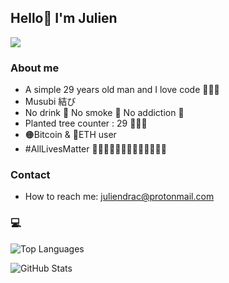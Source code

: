## Hello👋 I'm Julien
![](https://komarev.com/ghpvc/?username=DracJulien&abbreviated=true)

### About me
  - A simple 29 years old man and I love code 🧙🏻‍♂️
  - Musubi 結び 
  - No drink 🚫 No smoke 🚫 No addiction 🚫
  - Planted tree counter : 29 🌲🌲🌲
  - 🟠Bitcoin & 🔵ETH user 
  - #AllLivesMatter 👳🏽‍♀️👮🏻🧕🏾👷🏿‍♂️🥷🧟‍♂️

### Contact
  - How to reach me: juliendrac@protonmail.com

### 💻
![Top Languages](https://github-readme-stats.vercel.app/api/top-langs/?username=DracJulien&layout=compact&theme=highcontrast)

![GitHub Stats](https://github-readme-stats.vercel.app/api?username=DracJulien&show_icons=true&theme=highcontrast)



